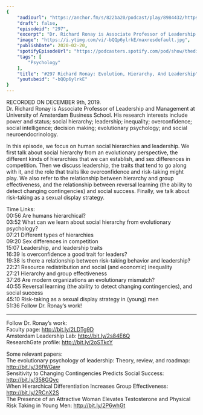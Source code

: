 ```yaml
---
{
	"audiourl": "https://anchor.fm/s/822ba20/podcast/play/8984432/https%3A%2F%2Fd3ctxlq1ktw2nl.cloudfront.net%2Fproduction%2F2019-11-13%2F38451948-44100-2-6c258337902dc.m4a",
	"draft": false,
	"episodeid": "297",
	"excerpt": "Dr. Richard Ronay is Associate Professor of Leadership and Management at University of Amsterdam Business School. His research interests include power and status; social hierarchy; leadership; inequality; overconfidence; social intelligence; decision making; evolutionary psychology; and social neuroendocrinology.",
	"image": "https://i.ytimg.com/vi/-bQQp6ylrkE/maxresdefault.jpg",
	"publishDate": 2020-02-20,
	"spotifyEpisodeUrl": "https://podcasters.spotify.com/pod/show/thedissenter/episodes/297-Richard-Ronay-Evolution--Hierarchy--And-Leadership-e9gmdg",
	"tags": [
		"Psychology"
	],
	"title": "#297 Richard Ronay: Evolution, Hierarchy, And Leadership",
	"youtubeid": "-bQQp6ylrkE"
}
---
```

RECORDED ON DECEMBER 9th, 2019.  
Dr. Richard Ronay is Associate Professor of Leadership and Management at University of Amsterdam Business School. His research interests include power and status; social hierarchy; leadership; inequality; overconfidence; social intelligence; decision making; evolutionary psychology; and social neuroendocrinology.

In this episode, we focus on human social hierarchies and leadership. We first talk about social hierarchy from an evolutionary perspective, the different kinds of hierarchies that we can establish, and sex differences in competition. Then we discuss leadership, the traits that tend to go along with it, and the role that traits like overconfidence and risk-taking might play. We also refer to the relationship between hierarchy and group effectiveness, and the relationship between reversal learning (the ability to detect changing contingencies) and social success. Finally, we talk about risk-taking as a sexual display strategy.


Time Links:  
<time>00:56</time> Are humans hierarchical?   
<time>03:52</time> What can we learn about social hierarchy from evolutionary psychology?   
<time>07:21</time> Different types of hierarchies   
<time>09:20</time> Sex differences in competition  
<time>15:07</time> Leadership, and leadership traits  
<time>16:39</time> Is overconfidence a good trait for leaders?  
<time>19:38</time> Is there a relationship between risk-taking behavior and leadership?  
<time>22:21</time> Resource redistribution and social (and economic) inequality  
<time>27:21</time> Hierarchy and group effectiveness  
<time>37:26</time> Are modern organizations an evolutionary mismatch?  
<time>40:55</time> Reversal learning (the ability to detect changing contingencies), and social success  
<time>45:10</time> Risk-taking as a sexual display strategy in (young) men  
<time>51:36</time> Follow Dr. Ronay’s work!

---

Follow Dr. Ronay’s work:  
Faculty page: http://bit.ly/2LDTg9D  
Amsterdam Leadership Lab: http://bit.ly/2s84E6Q  
ResearchGate profile: http://bit.ly/2oSTkcY

Some relevant papers:  
The evolutionary psychology of leadership: Theory, review, and roadmap: http://bit.ly/36fWGaw  
Sensitivity to Changing Contingencies Predicts Social Success: http://bit.ly/358GQyc  
When Hierarchical Differentiation Increases Group Effectiveness: http://bit.ly/2RCnX2S  
The Presence of an Attractive Woman Elevates Testosterone and Physical Risk Taking in Young Men: http://bit.ly/2P6whGt
